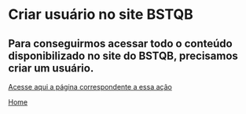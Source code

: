 # Criar usuário no site BSTQB
## Para conseguirmos acessar todo o conteúdo disponibilizado no site do BSTQB, precisamos criar um usuário.

[Acesse aqui a página correspondente a essa ação](http://www.bstqb.org.br/user/register)




[Home](https://github.com/andresilveiraleite/certificacao_ctfl-dicas/blob/master/README.md)